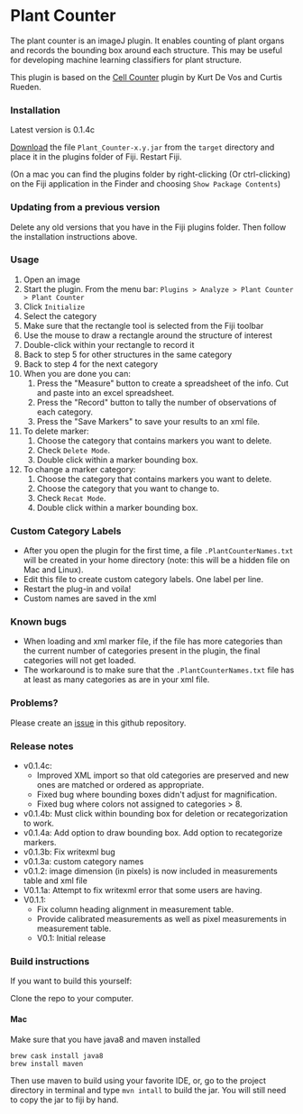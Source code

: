 # Plant Counter

The plant counter is an imageJ plugin.  It enables counting of plant organs and records the bounding box around each structure.  This may be useful for developing machine learning classifiers for plant structure.

This plugin is based on the [Cell Counter](https://github.com/fiji/Cell_Counter) plugin by Kurt De Vos and Curtis Rueden.

### Installation

Latest version is 0.1.4c

[Download](https://github.com/StreptanthusDimensions/Plant_Counter/raw/master/target/Plant_Counter-0.1.4c.jar) the file `Plant_Counter-x.y.jar` from the `target` directory and place it in the plugins folder of Fiji.  Restart Fiji.

(On a mac you can find the plugins folder by right-clicking (Or ctrl-clicking) on the Fiji application in the Finder and choosing `Show Package Contents`)

### Updating from a previous version

Delete any old versions that you have in the Fiji plugins folder.  Then follow the installation instructions above.

### Usage

1. Open an image
2. Start the plugin.  From the menu bar: `Plugins > Analyze > Plant Counter > Plant Counter`
3. Click `Initialize`
4. Select the category
5. Make sure that the rectangle tool is selected from the Fiji toolbar
6. Use the mouse to draw a rectangle around the structure of interest
7. Double-click within your rectangle to record it
8. Back to step 5 for other structures in the same category
9. Back to step 4 for the next category
10. When you are done you can:
    1. Press the "Measure" button to create a spreadsheet of the info.  Cut and paste into an excel spreadsheet.
    2. Press the "Record" button to tally the number of observations of each category.
    2. Press the "Save Markers" to save your results to an xml file.
11. To delete marker:
    1. Choose the category that contains markers you want to delete.
    2. Check `Delete Mode`.
    3. Double click within a marker bounding box.
11. To change a marker category:
    1. Choose the category that contains markers you want to delete.
    2. Choose the category that you want to change to.
    2. Check `Recat Mode`.
    3. Double click within a marker bounding box.

### Custom Category Labels

* After you open the plugin for the first time, a file `.PlantCounterNames.txt` will be created in your home directory (note: this will be a hidden file on Mac and Linux).
* Edit this file to create custom category labels.  One label per line.
* Restart the plug-in and voila!
* Custom names are saved in the xml

### Known bugs

* When loading and xml marker file, if the file has more categories than the current number of categories present in the plugin, the final categories will not get loaded.
* The workaround is to make sure that the `.PlantCounterNames.txt` file has at least as many categories as are in your xml file.
    
### Problems?

Please create an [issue](https://github.com/StreptanthusDimensions/Plant_Counter/issues) in this github repository.  

### Release notes

* v0.1.4c: 
    -  Improved XML import so that old categories are preserved and new ones are matched or ordered as appropriate.
    -  Fixed bug where bounding boxes didn't adjust for magnification.
    -  Fixed bug where colors not assigned to categories > 8.
* v0.1.4b: Must click within bounding box for deletion or recategorization to work.
* v0.1.4a: Add option to draw bounding box.  Add option to recategorize markers.
* v0.1.3b: Fix writexml bug
* v0.1.3a: custom category names
* v0.1.2: image dimension (in pixels) is now included in measurements table and xml file
* V0.1.1a: Attempt to fix writexml error that some users are having.   
* V0.1.1: 
    - Fix column heading alignment in measurement table.
    - Provide calibrated measurements as well as pixel measurements in measurement table. 
    * V0.1: Initial release

### Build instructions

If you want to build this yourself:

Clone the repo to your computer.

#### Mac

Make sure that you have java8 and maven installed

    brew cask install java8
    brew install maven

Then use maven to build using your favorite IDE, or, go to the project directory in terminal and type `mvn intall` to build the jar.  You will still need to copy the jar to fiji by hand.
